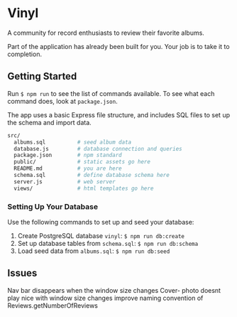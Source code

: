 # Vinyl

A community for record enthusiasts to review their favorite albums.

Part of the application has already been built for you. Your job is to take it to completion.

## Getting Started

Run `$ npm run` to see the list of commands available. To see what each command does, look at `package.json`.

The app uses a basic Express file structure, and includes SQL files to set up the schema and import data.

```sh
src/
  albums.sql          # seed album data
  database.js         # database connection and queries
  package.json        # npm standard
  public/             # static assets go here
  README.md           # you are here
  schema.sql          # define database schema here
  server.js           # web server
  views/              # html templates go here
```

### Setting Up Your Database

Use the following commands to set up and seed your database:

1. Create PostgreSQL database `vinyl`: `$ npm run db:create`
1. Set up database tables from `schema.sql`: `$ npm run db:schema`
1. Load seed data from `albums.sql`: `$ npm run db:seed`


## Issues
Nav bar disappears when the window size changes
Cover- photo doesnt play nice with window size changes
improve naming convention of Reviews.getNumberOfReviews
